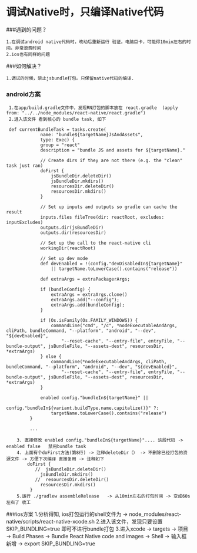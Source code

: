# 调试Native时，只编译Native代码

###遇到的问题？
    
    1.在调试android native代码时，改动后重新运行 验证。电脑巨卡，可能得10min左右的时间。非常浪费时间
    2.ios也有同样的问题
    
###如何解决？    
    
    1.调试的时候，禁止jsbundle打包。只保留native代码的编译.
    
### android方案

     1.在app/build.gradle文件中，发现RN打包的脚本放在 react.gradle  (apply from: "../../node_modules/react-native/react.gradle")
     2.进入该文件 看到核心的 bundle task, 如下
     
     def currentBundleTask = tasks.create(
                 name: "bundle${targetName}JsAndAssets",
                 type: Exec) {
                 group = "react"
                 description = "bundle JS and assets for ${targetName}."
     
                 // Create dirs if they are not there (e.g. the "clean" task just ran)
                 doFirst {
                     jsBundleDir.deleteDir()
                     jsBundleDir.mkdirs()
                     resourcesDir.deleteDir()
                     resourcesDir.mkdirs()
                 }
     
                 // Set up inputs and outputs so gradle can cache the result
                 inputs.files fileTree(dir: reactRoot, excludes: inputExcludes)
                 outputs.dir(jsBundleDir)
                 outputs.dir(resourcesDir)
     
                 // Set up the call to the react-native cli
                 workingDir(reactRoot)
     
                 // Set up dev mode
                 def devEnabled = !(config."devDisabledIn${targetName}"
                     || targetName.toLowerCase().contains("release"))
     
                 def extraArgs = extraPackagerArgs;
     
                 if (bundleConfig) {
                     extraArgs = extraArgs.clone()
                     extraArgs.add("--config");
                     extraArgs.add(bundleConfig);
                 }
     
                 if (Os.isFamily(Os.FAMILY_WINDOWS)) {
                     commandLine("cmd", "/c", *nodeExecutableAndArgs, cliPath, bundleCommand, "--platform", "android", "--dev", "${devEnabled}",
                         "--reset-cache", "--entry-file", entryFile, "--bundle-output", jsBundleFile, "--assets-dest", resourcesDir, *extraArgs)
                 } else {
                     commandLine(*nodeExecutableAndArgs, cliPath, bundleCommand, "--platform", "android", "--dev", "${devEnabled}",
                         "--reset-cache", "--entry-file", entryFile, "--bundle-output", jsBundleFile, "--assets-dest", resourcesDir, *extraArgs)
                 }
     
                 enabled config."bundleIn${targetName}" ||
                     config."bundleIn${variant.buildType.name.capitalize()}" ?:
                     targetName.toLowerCase().contains("release")
             }
             
             ...
             
        3. 直接修改 enabled config."bundleIn${targetName}".... 这段代码 -> enabled false   禁用bundle task
        4. 上面有个doFirst方法(第8行) -> 注释deleteDir（） -> 不删除已经打包的资源文件 -> 方便下次编译 直接复用 -> 注释如下   
            doFirst {
               //  jsBundleDir.deleteDir()
                 jsBundleDir.mkdirs()
               //  resourcesDir.deleteDir()
                 resourcesDir.mkdirs()
             }
        5.运行 ./gradlew assembleRelease   -> 从10min左右的打包时间 -> 变成60s左右了 收工
        


###ios方案
        1.分析得知, ios打包运行的shell文件为 ->  node_modules/react-native/scripts/react-native-xcode.sh
        2.进入该文件，发现只要设置SKIP_BUNDLING=true 即可不进行bundle打包
        3.进入xcode -> targets -> 项目 -> Build Phases -> Bundle React Native code and images -> Shell -> 输入框 新增 -> export SKIP_BUNDLING=true
        

